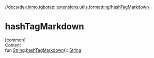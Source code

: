 //[docs](../../index.md)/[dev.inmo.tgbotapi.extensions.utils.formatting](index.md)/[hashTagMarkdown](hash-tag-markdown.md)



# hashTagMarkdown  
[common]  
Content  
fun [String](https://kotlinlang.org/api/latest/jvm/stdlib/kotlin/-string/index.html).[hashTagMarkdown](hash-tag-markdown.md)(): [String](https://kotlinlang.org/api/latest/jvm/stdlib/kotlin/-string/index.html)  



